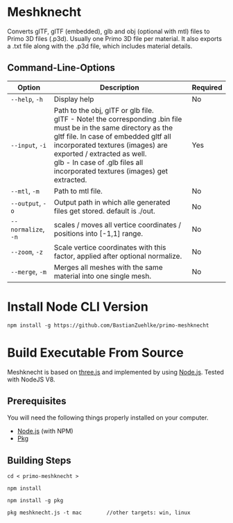 # Meshknecht

Converts glTF, glTF (embedded), glb and obj (optional with mtl) files to Primo 3D files (.p3d). Usually one Primo 3D file per material. It also exports a .txt file along with the .p3d file, which includes material details.

## Command-Line-Options

|Option|Description|Required|
|------|-----------|--------|
|`--help`, `-h`|Display help|No|
|`--input`, `-i`|Path to the obj, glTF or glb file.<br>glTF -  Note! the corresponding .bin file must be in the same directory as the gltf file. In case of embedded gltf all incorporated textures (images) are exported / extracted as well.<br> glb - In case of .glb files all incorporated textures (images) get extracted. |Yes|
|`--mtl`, `-m`|Path to mtl file. |No|
|`--output`, `-o`|Output path in which alle generated files get stored. default is ./out. |No|
|`--normalize`, `-n`|scales / moves all vertice coordinates / positions into [-1,1] range.|No|
|`--zoom`, `-z`|Scale vertice coordinates with this factor, applied after optional normalize.|No|
|`--merge`, `-m`|Merges all meshes with the same material into one single mesh.|No|

# Install Node CLI Version

```
npm install -g https://github.com/BastianZuehlke/primo-meshknecht
```

# Build Executable From Source

Meshknecht is based on [three.js](https://threejs.org/) and implemented by using [Node.js](http://nodejs.org/). Tested with NodeJS V8.

## Prerequisites

You will need the following things properly installed on your computer.
* [Node.js](http://nodejs.org/) (with NPM)
* [Pkg](https://github.com/zeit/pkg#readme)
  
## Building Steps
```
cd < primo-meshknecht >
```
```
npm install
```
```
npm install -g pkg
```
```
pkg meshknecht.js -t mac        //other targets: win, linux
```   
